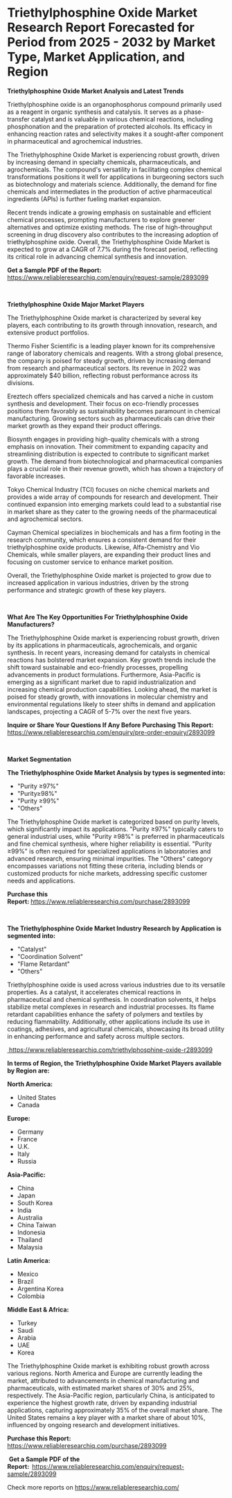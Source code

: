 <p><h1>Triethylphosphine Oxide Market Research Report Forecasted for Period from 2025 -  2032 by Market Type, Market Application, and Region</h1></p><p><strong>Triethylphosphine Oxide Market Analysis and Latest Trends</strong></p>
<p><p>Triethylphosphine oxide is an organophosphorus compound primarily used as a reagent in organic synthesis and catalysis. It serves as a phase-transfer catalyst and is valuable in various chemical reactions, including phosphonation and the preparation of protected alcohols. Its efficacy in enhancing reaction rates and selectivity makes it a sought-after component in pharmaceutical and agrochemical industries.</p><p>The Triethylphosphine Oxide Market is experiencing robust growth, driven by increasing demand in specialty chemicals, pharmaceuticals, and agrochemicals. The compound's versatility in facilitating complex chemical transformations positions it well for applications in burgeoning sectors such as biotechnology and materials science. Additionally, the demand for fine chemicals and intermediates in the production of active pharmaceutical ingredients (APIs) is further fueling market expansion.</p><p>Recent trends indicate a growing emphasis on sustainable and efficient chemical processes, prompting manufacturers to explore greener alternatives and optimize existing methods. The rise of high-throughput screening in drug discovery also contributes to the increasing adoption of triethylphosphine oxide. Overall, the Triethylphosphine Oxide Market is expected to grow at a CAGR of 7.7% during the forecast period, reflecting its critical role in advancing chemical synthesis and innovation.</p></p>
<p><strong>Get a Sample PDF of the Report:&nbsp;</strong> <a href="https://www.reliableresearchiq.com/enquiry/request-sample/2893099?utm_campaign=2212&utm_medium=2&utm_source=Github&utm_content=ia&utm_term=15032025&utm_id=triethylphosphine-oxide">https://www.reliableresearchiq.com/enquiry/request-sample/2893099</a></p>
<p>&nbsp;</p>
<p><strong>Triethylphosphine Oxide Major Market Players</strong></p>
<p><p>The Triethylphosphine Oxide market is characterized by several key players, each contributing to its growth through innovation, research, and extensive product portfolios. </p><p>Thermo Fisher Scientific is a leading player known for its comprehensive range of laboratory chemicals and reagents. With a strong global presence, the company is poised for steady growth, driven by increasing demand from research and pharmaceutical sectors. Its revenue in 2022 was approximately $40 billion, reflecting robust performance across its divisions.</p><p>Ereztech offers specialized chemicals and has carved a niche in custom synthesis and development. Their focus on eco-friendly processes positions them favorably as sustainability becomes paramount in chemical manufacturing. Growing sectors such as pharmaceuticals can drive their market growth as they expand their product offerings.</p><p>Biosynth engages in providing high-quality chemicals with a strong emphasis on innovation. Their commitment to expanding capacity and streamlining distribution is expected to contribute to significant market growth. The demand from biotechnological and pharmaceutical companies plays a crucial role in their revenue growth, which has shown a trajectory of favorable increases.</p><p>Tokyo Chemical Industry (TCI) focuses on niche chemical markets and provides a wide array of compounds for research and development. Their continued expansion into emerging markets could lead to a substantial rise in market share as they cater to the growing needs of the pharmaceutical and agrochemical sectors.</p><p>Cayman Chemical specializes in biochemicals and has a firm footing in the research community, which ensures a consistent demand for their triethylphosphine oxide products. Likewise, Alfa-Chemistry and Vio Chemicals, while smaller players, are expanding their product lines and focusing on customer service to enhance market position.</p><p>Overall, the Triethylphosphine Oxide market is projected to grow due to increased application in various industries, driven by the strong performance and strategic growth of these key players.</p></p>
<p>&nbsp;</p>
<p><strong>What Are The Key Opportunities For Triethylphosphine Oxide Manufacturers?</strong></p>
<p><p>The Triethylphosphine Oxide market is experiencing robust growth, driven by its applications in pharmaceuticals, agrochemicals, and organic synthesis. In recent years, increasing demand for catalysts in chemical reactions has bolstered market expansion. Key growth trends include the shift toward sustainable and eco-friendly processes, propelling advancements in product formulations. Furthermore, Asia-Pacific is emerging as a significant market due to rapid industrialization and increasing chemical production capabilities. Looking ahead, the market is poised for steady growth, with innovations in molecular chemistry and environmental regulations likely to steer shifts in demand and application landscapes, projecting a CAGR of 5-7% over the next five years.</p></p>
<p><strong>Inquire or Share Your Questions If Any Before Purchasing This Report:</strong> <a href="https://www.reliableresearchiq.com/enquiry/pre-order-enquiry/2893099?utm_campaign=2212&utm_medium=2&utm_source=Github&utm_content=ia&utm_term=15032025&utm_id=triethylphosphine-oxide">https://www.reliableresearchiq.com/enquiry/pre-order-enquiry/2893099</a></p>
<p>&nbsp;</p>
<p><strong>Market Segmentation</strong></p>
<p><strong>The Triethylphosphine Oxide Market Analysis by types is segmented into:</strong></p>
<p><ul><li>"Purity ≥97%"</li><li>"Purity≥98%"</li><li>"Purity ≥99%"</li><li>"Others"</li></ul></p>
<p><p>The Triethylphosphine Oxide market is categorized based on purity levels, which significantly impact its applications. "Purity ≥97%" typically caters to general industrial uses, while "Purity ≥98%" is preferred in pharmaceuticals and fine chemical synthesis, where higher reliability is essential. "Purity ≥99%" is often required for specialized applications in laboratories and advanced research, ensuring minimal impurities. The "Others" category encompasses variations not fitting these criteria, including blends or customized products for niche markets, addressing specific customer needs and applications.</p></p>
<p><strong>Purchase this Report:&nbsp;</strong><a href="https://www.reliableresearchiq.com/purchase/2893099?utm_campaign=2212&utm_medium=2&utm_source=Github&utm_content=ia&utm_term=15032025&utm_id=triethylphosphine-oxide">https://www.reliableresearchiq.com/purchase/2893099</a></p>
<p>&nbsp;</p>
<p><strong>The Triethylphosphine Oxide Market Industry Research by Application is segmented into:</strong></p>
<p><ul><li>"Catalyst"</li><li>"Coordination Solvent"</li><li>"Flame Retardant"</li><li>"Others"</li></ul></p>
<p><p>Triethylphosphine oxide is used across various industries due to its versatile properties. As a catalyst, it accelerates chemical reactions in pharmaceutical and chemical synthesis. In coordination solvents, it helps stabilize metal complexes in research and industrial processes. Its flame retardant capabilities enhance the safety of polymers and textiles by reducing flammability. Additionally, other applications include its use in coatings, adhesives, and agricultural chemicals, showcasing its broad utility in enhancing performance and safety across multiple sectors.</p></p>
<p><a href="https://www.reliableresearchiq.com/triethylphosphine-oxide-r2893099?utm_campaign=2212&utm_medium=2&utm_source=Github&utm_content=ia&utm_term=15032025&utm_id=triethylphosphine-oxide">&nbsp;https://www.reliableresearchiq.com/triethylphosphine-oxide-r2893099</a></p>
<p><strong>In terms of Region, the Triethylphosphine Oxide Market Players available by Region are:</strong></p>
<p>
    <p> <strong> North America: </strong>
        <ul>
            <li>United States</li>
            <li>Canada</li>
        </ul>
        </p> 
    <p> <strong> Europe: </strong>
        <ul>
            <li>Germany</li>
            <li>France</li>
            <li>U.K.</li>
            <li>Italy</li>
            <li>Russia</li>
        </ul>
        </p> 
    <p> <strong> Asia-Pacific: </strong>
        <ul>
            <li>China</li>
            <li>Japan</li>
            <li>South Korea</li>
            <li>India</li>
            <li>Australia</li>
            <li>China Taiwan</li>
            <li>Indonesia</li>
            <li>Thailand</li>
            <li>Malaysia</li>
        </ul>
        </p> 
    <p> <strong> Latin America: </strong>
        <ul>
            <li>Mexico</li>
            <li>Brazil</li>
            <li>Argentina Korea</li>
            <li>Colombia</li>
        </ul>
        </p> 
    <p> <strong> Middle East & Africa: </strong>
        <ul>
            <li>Turkey</li>
            <li>Saudi</li>
            <li>Arabia</li>
            <li>UAE</li>
            <li>Korea</li>
        </ul>
    </p>
    </p>
<p><p>The Triethylphosphine Oxide market is exhibiting robust growth across various regions. North America and Europe are currently leading the market, attributed to advancements in chemical manufacturing and pharmaceuticals, with estimated market shares of 30% and 25%, respectively. The Asia-Pacific region, particularly China, is anticipated to experience the highest growth rate, driven by expanding industrial applications, capturing approximately 35% of the overall market share. The United States remains a key player with a market share of about 10%, influenced by ongoing research and development initiatives.</p></p>
<p><strong>Purchase this Report: </strong><a href="https://www.reliableresearchiq.com/purchase/2893099?utm_campaign=2212&utm_medium=2&utm_source=Github&utm_content=ia&utm_term=15032025&utm_id=triethylphosphine-oxide">https://www.reliableresearchiq.com/purchase/2893099</a></p>
<p>&nbsp;<strong>Get a Sample PDF of the Report:&nbsp;&nbsp;</strong><a href="https://www.reliableresearchiq.com/enquiry/request-sample/2893099?utm_campaign=2212&utm_medium=2&utm_source=Github&utm_content=ia&utm_term=15032025&utm_id=triethylphosphine-oxide">https://www.reliableresearchiq.com/enquiry/request-sample/2893099</a></p>
<p><strong></strong></p>
<p>Check more reports on <a href="https://www.reliableresearchiq.com/?utm_campaign=2212&utm_medium=2&utm_source=Github&utm_content=ia&utm_term=15032025&utm_id=triethylphosphine-oxide">https://www.reliableresearchiq.com/</a></p>